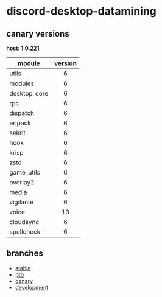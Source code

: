 # discord-desktop-datamining

## canary versions

**host: 1.0.221**

| module | version |
| ------ | :-----: |
| utils | 6 |
| modules | 6 |
| desktop_core | 6 |
| rpc | 6 |
| dispatch | 6 |
| erlpack | 6 |
| sekrit | 6 |
| hook | 6 |
| krisp | 6 |
| zstd | 6 |
| game_utils | 6 |
| overlay2 | 6 |
| media | 6 |
| vigilante | 6 |
| voice | 13 |
| cloudsync | 6 |
| spellcheck | 6 |

## branches

- [stable](https://github.com/OpenAsar/discord-desktop-datamining/tree/stable)
- [ptb](https://github.com/OpenAsar/discord-desktop-datamining/tree/ptb)
- [canary](https://github.com/OpenAsar/discord-desktop-datamining/tree/canary)
- [development](https://github.com/OpenAsar/discord-desktop-datamining/tree/development)